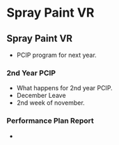 # Spray Paint VR

## Spray Paint VR

* PCIP program for next year.

### 2nd Year PCIP

* What happens for 2nd year PCIP.
* December Leave
* 2nd week of november.

### Performance Plan Report

* 
